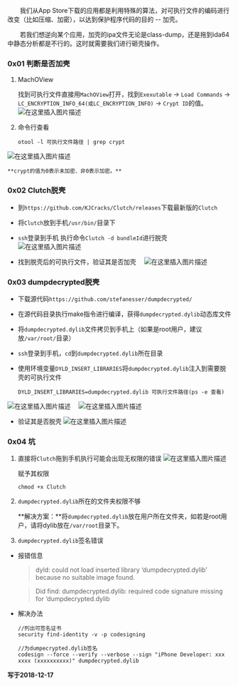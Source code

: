 　　我们从App Store下载的应用都是利用特殊的算法，对可执行文件的编码进行改变（比如压缩、加密），以达到保护程序代码的目的 -- 加壳。

　　若我们想逆向某个应用，加壳的ipa文件无论是class-dump，还是拖到ida64中静态分析都是不行的。这时就需要我们进行砸壳操作。

###  0x01 判断是否加壳

1. MachOView

	找到可执行文件直接用`MachOView`打开，找到`Exexutable` -> `Load Commands` -> `LC_ENCRYPTION_INFO_64(或LC_ENCRYPTION_INFO)` -> `Crypt ID`的值。 
![在这里插入图片描述](https://img-blog.csdnimg.cn/20181217213231724.png?x-oss-process=image/watermark,type_ZmFuZ3poZW5naGVpdGk,shadow_10,text_aHR0cHM6Ly9ibG9nLmNzZG4ubmV0L3FxMjQ0NTk2,size_16,color_FFFFFF,t_70)

2. 命令行查看

	```
	otool -l 可执行文件路径 | grep crypt
	```
![在这里插入图片描述](https://img-blog.csdnimg.cn/20181217213719340.png)

	**crypt的值为0表示未加密、非0表示加密。**


### 0x02 Clutch脱壳

- 到`https://github.com/KJCracks/Clutch/releases`下载最新版的`Clutch`

- 将`Clutch`放到手机`/usr/bin/`目录下
- `ssh`登录到手机 执行命令`Clutch -d bundleId`进行脱壳　
![在这里插入图片描述](https://img-blog.csdnimg.cn/20181217215820989.png?x-oss-process=image/watermark,type_ZmFuZ3poZW5naGVpdGk,shadow_10,text_aHR0cHM6Ly9ibG9nLmNzZG4ubmV0L3FxMjQ0NTk2,size_16,color_FFFFFF,t_70)

- 找到脱壳后的可执行文件，验证其是否加壳　
![在这里插入图片描述](https://img-blog.csdnimg.cn/20181217215946661.png)

### 0x03 dumpdecrypted脱壳

- 下载源代码`https://github.com/stefanesser/dumpdecrypted/`

- 在源代码目录执行make指令进行编译，获得`dumpdecrypted.dylib`动态库文件
- 将`dumpdecrypted.dylib`文件拷贝到手机上（如果是root用户，建议放`/var/root/`目录）
- `ssh`登录到手机，`cd`到`dumpdecrypted.dylib`所在目录
- 使用环境变量`DYLD_INSERT_LIBRARIES`将`dumpdecrypted.dylib`注入到需要脱壳的可执行文件

	```
	DYLD_INSERT_LIBRARIES=dumpdecrypted.dylib 可执行文件路径(ps -e 查看)
	```
![在这里插入图片描述](https://img-blog.csdnimg.cn/20181217221449138.png?x-oss-process=image/watermark,type_ZmFuZ3poZW5naGVpdGk,shadow_10,text_aHR0cHM6Ly9ibG9nLmNzZG4ubmV0L3FxMjQ0NTk2,size_16,color_FFFFFF,t_70)　
![在这里插入图片描述](https://img-blog.csdnimg.cn/20181217221550616.png)

- 验证其是否脱壳
![在这里插入图片描述](https://img-blog.csdnimg.cn/20181217221732164.png)


### 0x04 坑

1. 直接将`Clutch`拖到手机执行可能会出现无权限的错误
![在这里插入图片描述](https://img-blog.csdnimg.cn/20181217221902855.png)

	赋予其权限

	```
	chmod +x Clutch
	```

2. `dumpdecrypted.dylib`所在的文件夹权限不够

	**解决方案：**将`dumpdecrypted.dylib`放在用户所在文件夹，如若是root用户，请将dylib放在`/var/root`目录下。
	
3. `dumpdecrypted.dylib`签名错误 

- 报错信息
	> dyld: could not load inserted library ‘dumpdecrypted.dylib’ because no suitable image found.
	
	>  Did find: dumpdecrypted.dylib: required code signature missing for ‘dumpdecrypted.dylib

- 解决办法

	```
	//列出可签名证书
	security find-identity -v -p codesigning

	//为dumpecrypted.dylib签名
	codesign --force --verify --verbose --sign "iPhone Developer: xxx xxxx (xxxxxxxxxx)" dumpdecrypted.dylib
	```
**写于2018-12-17**